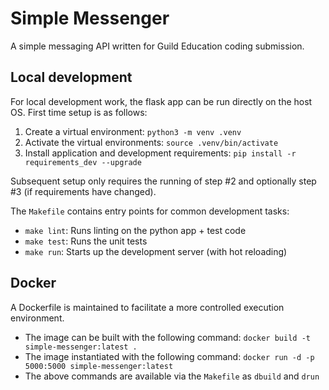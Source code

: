 # Simple Messenger

A simple messaging API written for Guild Education coding submission.

## Local development

For local development work, the flask app can be run directly on the host OS. First time setup is as follows:

1. Create a virtual environment: `python3 -m venv .venv`
2. Activate the virtual environments: `source .venv/bin/activate`
3. Install application and development requirements: `pip install -r requirements_dev --upgrade`

Subsequent setup only requires the running of step #2 and optionally step #3 (if requirements have changed).

The `Makefile` contains entry points for common development tasks:
- `make lint`: Runs linting on the python app + test code
- `make test`: Runs the unit tests
- `make run`: Starts up the development server (with hot reloading)


## Docker

A Dockerfile is maintained to facilitate a more controlled execution environment.
- The image can be built with the following command: `docker build -t simple-messenger:latest .`
- The image instantiated with the following command: `docker run -d -p 5000:5000 simple-messenger:latest`
- The above commands are available via the `Makefile` as `dbuild` and `drun`
